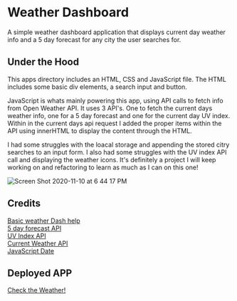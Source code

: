 # Weather Dashboard
A simple weather dashboard application that displays current day weather info and a 5 day forecast for any city the user searches for.

## Under the Hood
This apps directory includes an HTML, CSS and JavaScript file. The HTML includes some basic div elements, a search input and button. 

JavaScript is whats mainly powering this app, using API calls to fetch info from Open Weather API. It uses 3 API's. One to fetch the current days weather info, one for a 5 day forecast and one for the current day UV index. Within in the current days api request I added the proper items within the API using innerHTML to display the content through the HTML.

I had some struggles with the loacal storage and appending the stored citry searches to an input form. I also had some struggles with the UV index API call and displaying the weather icons. It's definitely a project I will keep working on and refactoring to learn as much as I can on this one!

![Screen Shot 2020-11-10 at 6 44 17 PM](https://user-images.githubusercontent.com/70814349/98759084-24cd7800-2385-11eb-90d2-2c4658e15efa.png)


## Credits
[Basic weather Dash help](https://bithacker.dev/fetch-weather-openweathermap-api-javascript)<br>
[5 day forecast API](https://openweathermap.org/forecast5#data)<br>
[UV Index API](https://openweathermap.org/api/uvi)<br>
[Current Weather API](https://openweathermap.org/current)<br>
[JavaScript Date](www.youtube.com/watch?v=yalxT0PEx8c)<br>

## Deployed APP

[Check the Weather!](https://lucahendicott.github.io/weather-dashboard/)


